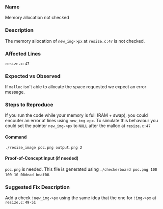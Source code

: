 ### Name
Memory allocation not checked

### Description
The memory allocation of `new_img->px` at `resize.c:47` is not checked.

### Affected Lines
`resize.c:47`

### Expected vs Observed
If `malloc` isn't able to allocate the space requested we expect an error message.

### Steps to Reproduce
If you run the code while your memory is full (RAM + swap), you could encouter an error at lines using `new_img->px`.
To simulate this behaviour you could set the pointer `new_img->px` to `NULL` after the malloc at `resize.c:47`

#### Command
```
./resize_image poc.png output.png 2
```

#### Proof-of-Concept Input (if needed)
`poc.png` is needed. This file is generated using `./checkerboard poc.png 100 100 10 00dead beaf00`.


### Suggested Fix Description
Add a check `!new_img->px` using the same idea that the one for `!img->px` at `resize.c:49-51`
